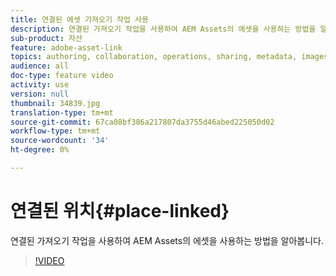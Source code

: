 ```yaml
---
title: 연결된 에셋 가져오기 작업 사용
description: 연결된 가져오기 작업을 사용하여 AEM Assets의 에셋을 사용하는 방법을 알아봅니다.
sub-product: 자산
feature: adobe-asset-link
topics: authoring, collaboration, operations, sharing, metadata, images, operations
audience: all
doc-type: feature video
activity: use
version: null
thumbnail: 34839.jpg
translation-type: tm+mt
source-git-commit: 67ca08bf386a217807da3755d46abed225050d02
workflow-type: tm+mt
source-wordcount: '34'
ht-degree: 0%

---
```



# 연결된 위치{#place-linked}

연결된 가져오기 작업을 사용하여 AEM Assets의 에셋을 사용하는 방법을 알아봅니다.

>[!VIDEO](https://video.tv.adobe.com/v/34839/?quality=12)

